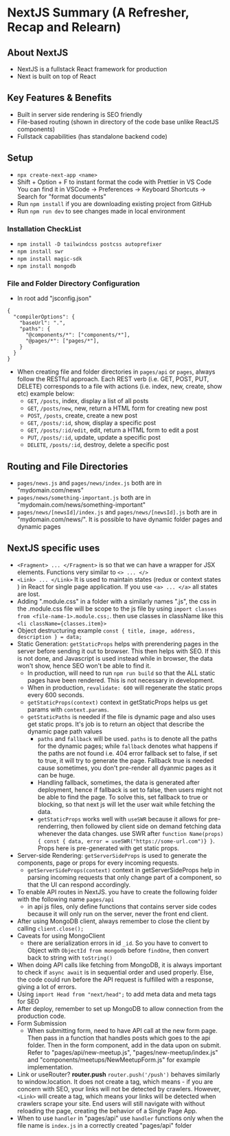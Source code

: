 # NextJS Summary (A Refresher, Recap and Relearn)
## About NextJS
- NextJS is a fullstack React framework for production
- Next is built on top of React

## Key Features & Benefits
- Built in server side rendering is SEO friendly
- File-based routing (shown in directory of the code base unlike ReactJS components)
- Fullstack capabilities (has standalone backend code)

## Setup
- `npx create-next-app <name>`
- Shift + Option + F to instant format the code with Prettier in VS Code You can find it in VSCode -> Preferences -> Keyboard Shortcuts -> Search for "format documents"
- Run `npm install` if you are downloading existing project from GitHub
- Run `npm run dev` to see changes made in local environment

### Installation CheckList
- `npm install -D tailwindcss postcss autoprefixer`
- `npm install swr`
- `npm install magic-sdk`
- `npm install mongodb`

### File and Folder Directory Configuration
- In root add "jsconfig.json"
```
{
  "compilerOptions": {
    "baseUrl": ".",
    "paths": {
      "@components/*": ["components/*"],
      "@pages/*": ["pages/*"],
    }
  }
}
```
- When creating file and folder directories in `pages/api` or `pages`, always follow the RESTful approach. Each REST verb (i.e. GET, POST, PUT, DELETE) corresponds to a file with actions (i.e. index, new, create, show etc) example below:
  - `GET`, `/posts`, index, display a list of all posts
  - `GET`, `/posts/new`, new, return a HTML form for creating new post
  - `POST`, `/posts`, create, create a new post
  - `GET`, `/posts/:id`, show, display a specific post
  - `GET`, `/posts/:id/edit`, edit, return a HTML form to edit a post
  - `PUT`, `/posts/:id`, update, update a specific post
  - `DELETE`, `/posts/:id`, destroy, delete a specific post

## Routing and File Directories
- `pages/news.js` and `pages/news/index.js` both are in "mydomain.com/news"
- `pages/news/something-important.js` both are in "mydomain.com/news/something-important"
- `pages/news/[newsId]/index.js` and `pages/news/[newsId].js` both are in "mydomain.com/news/<any other identifier>". It is possible to have dynamic folder pages and dynamic pages

## NextJS specific uses
- `<Fragment> ... </Fragment>` is so that we can have a wrapper for JSX elements. Functions very similar to `<> ... </>`
- `<Link> ... </Link>` It is used to maintain states (redux or context states ) in React for single page application. If you use `<a> ... </a>` all states are lost.
- Adding "<file-name-1>.module.css" in a folder with a similarly names "<file-name-1>.js", the css in the .module.css file will be scope to the js file by using `import classes from <file-name-1>.module.css;`. then use classes in className like this `<li className={classes.item}>`
- Object destructuring example `const { title, image, address, description } = data;`
- Static Generation: `getStaticProps` helps with prerendering pages in the server before sending it out to browser. This then helps with SEO. If this is not done, and Javascript is used instead while in browser, the data won't show, hence SEO won't be able to find it.
  - In production, will need to run `npm run build` so that the ALL static pages have been rendered. This is not necessary in development.
  - When in production, `revalidate: 600` will regenerate the static props every 600 seconds.
  - `getStaticProps(context)` context in getStaticProps helps us get params with `context.params`.  
  - `getStaticPaths` is needed if the file is dynamic page and also uses get static props. It's job is to return an object that describe the dynamic page path values
    - `paths` and `fallback` will be used. `paths` is to denote all the paths for the dynamic pages; while `fallback` denotes what happens if the paths are not found i.e. 404 error fallback set to false, if set to true, it will try to generate the page. Fallback true is needed cause sometimes, you don't pre-render all dyanmic pages as it can be huge.
    - Handling fallback, sometimes, the data is generated after deployment, hence if fallback is set to false, then users might not be able to find the page. To solve this, set fallback to true or blocking, so that next js will let the user wait while fetching the data.
    - `getStaticProps` works well with `useSWR` because it allows for pre-renderring, then followed by client side on demand fetching data whenever the data changes. use SWR after `function Name(props) { const { data, error = useSWR("https://some-url.com")} }`. Props here is pre-generated with get static props.
- Server-side Rendering: `getServerSideProps` is used to generate the components, page or props for every incoming requests.
  - `getServerSideProps(context)` context in getServerSideProps help in parsing incoming requests that only change part of a component, so that the UI can respond accordingly.
- To enable API routes in NextJS. you have to create the following folder with the following name `pages/api`
  - in api js files, only define functions that contains server side codes because it will only run on the server, never the front end client. 
- After using MongoDB client, always remember to close the client by calling `client.close();`
- Caveats for using MongoClient
  - there are serialization errors in id `_id`. So you have to convert to Object with `ObjectId from mongodb` before `findOne`, then convert back to string with `toString()`
- When doing API calls like fetching from MongoDB, it is always important to check if `async await` is in sequential order and used properly. Else, the code could run before the API request is fulfilled with a response, giving a lot of errors.
- Using `import Head from "next/head";` to add meta data and meta tags for SEO
- After deploy, remember to set up MongoDB to allow connection from the production code.
- Form Submission
  - When submitting form, need to have API call at the new form page. Then pass in a function that handles posts which goes to the api folder. Then in the form component, add in the data upon on submit. Refer to "pages/api/new-meetup.js", "pages/new-meetup/index.js" and "components/meetups/NewMeetupForm.js" for example implementation. 
- Link or useRouter?
**router.push**
`router.push('/push')` behaves similarly to window.location. It does not create a <a> tag, which means - if you are concern with SEO, your links will not be detected by crawlers.
**<Link>**
However, `<Link>` will create a <a> tag, which means your links will be detected when crawlers scrape your site. End users will still navigate with without reloading the page, creating the behavior of a Single Page App.
- When to use `handler` in "pages/api"
use `handler` functions only when the file name is `index.js` in a correctly created "pages/api" folder